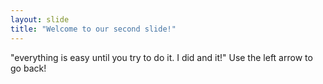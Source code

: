 ```yaml
---
layout: slide
title: "Welcome to our second slide!"
---
```

"everything is easy until you try to do it. I did and it!"
Use the left arrow to go back!
